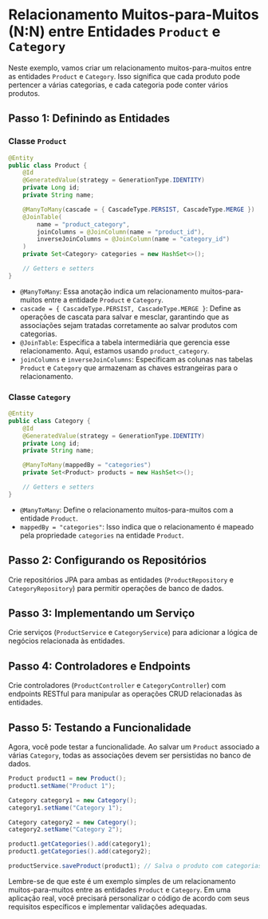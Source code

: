 # Relacionamento Muitos-para-Muitos (N:N) entre Entidades `Product` e `Category`

Neste exemplo, vamos criar um relacionamento muitos-para-muitos entre as entidades `Product` e `Category`. Isso significa que cada produto pode pertencer a várias categorias, e cada categoria pode conter vários produtos.

## Passo 1: Definindo as Entidades

### Classe `Product`

```java
@Entity
public class Product {
    @Id
    @GeneratedValue(strategy = GenerationType.IDENTITY)
    private Long id;
    private String name;

    @ManyToMany(cascade = { CascadeType.PERSIST, CascadeType.MERGE })
    @JoinTable(
        name = "product_category",
        joinColumns = @JoinColumn(name = "product_id"),
        inverseJoinColumns = @JoinColumn(name = "category_id")
    )
    private Set<Category> categories = new HashSet<>();

    // Getters e setters
}
```

- `@ManyToMany`: Essa anotação indica um relacionamento muitos-para-muitos entre a entidade `Product` e `Category`.
- `cascade = { CascadeType.PERSIST, CascadeType.MERGE }`: Define as operações de cascata para salvar e mesclar, garantindo que as associações sejam tratadas corretamente ao salvar produtos com categorias.
- `@JoinTable`: Especifica a tabela intermediária que gerencia esse relacionamento. Aqui, estamos usando `product_category`.
- `joinColumns` e `inverseJoinColumns`: Especificam as colunas nas tabelas `Product` e `Category` que armazenam as chaves estrangeiras para o relacionamento.

### Classe `Category`

```java
@Entity
public class Category {
    @Id
    @GeneratedValue(strategy = GenerationType.IDENTITY)
    private Long id;
    private String name;

    @ManyToMany(mappedBy = "categories")
    private Set<Product> products = new HashSet<>();

    // Getters e setters
}
```

- `@ManyToMany`: Define o relacionamento muitos-para-muitos com a entidade `Product`.
- `mappedBy = "categories"`: Isso indica que o relacionamento é mapeado pela propriedade `categories` na entidade `Product`.

## Passo 2: Configurando os Repositórios

Crie repositórios JPA para ambas as entidades (`ProductRepository` e `CategoryRepository`) para permitir operações de banco de dados.

## Passo 3: Implementando um Serviço

Crie serviços (`ProductService` e `CategoryService`) para adicionar a lógica de negócios relacionada às entidades.

## Passo 4: Controladores e Endpoints

Crie controladores (`ProductController` e `CategoryController`) com endpoints RESTful para manipular as operações CRUD relacionadas às entidades.

## Passo 5: Testando a Funcionalidade

Agora, você pode testar a funcionalidade. Ao salvar um `Product` associado a várias `Category`, todas as associações devem ser persistidas no banco de dados.

```java
Product product1 = new Product();
product1.setName("Product 1");

Category category1 = new Category();
category1.setName("Category 1");

Category category2 = new Category();
category2.setName("Category 2");

product1.getCategories().add(category1);
product1.getCategories().add(category2);

productService.saveProduct(product1); // Salva o produto com categorias no banco de dados
```

Lembre-se de que este é um exemplo simples de um relacionamento muitos-para-muitos entre as entidades `Product` e `Category`. Em uma aplicação real, você precisará personalizar o código de acordo com seus requisitos específicos e implementar validações adequadas.